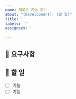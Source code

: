 ```yaml
---
name: 새로운 기능 추가
about: "[Development]: (할 일)"
title: ''
labels: ''
assignees: ''

---
```


## 📕 요구사항

## 📜 할 일

- [ ] 기능
- [ ] 기능
